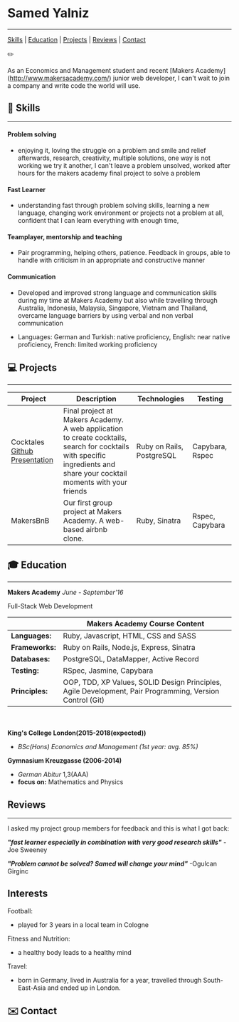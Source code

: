# Samed Yalniz
----------
[Skills](#skills) | [Education](#education) | [Projects](#projects) | [Reviews](#reviews) | [Contact](#contact)

:pencil2: 



As an Economics and Management student and recent [Makers Academy] (http://www.makersacademy.com/) junior web developer, I can't wait to join a company and write code the world will use. 



## :book: <a name="skills">Skills</a>
------
#### Problem solving
- enjoying it, loving the struggle on a problem and smile and relief afterwards, research, creativity, multiple solutions, one way is not working we try it another, I can't leave a problem unsolved,  worked after hours for the makers academy final project to solve a problem

#### Fast Learner
- understanding fast through problem solving skills, learning a new language, changing work environment or projects not a problem at all, confident that I can learn everything with enough time, 

#### Teamplayer, mentorship and teaching
- Pair programming, helping others, patience. Feedback in groups, able to handle with criticism in an appropriate and constructive manner

#### Communication 
-	Developed and improved strong language and communication skills during my time at Makers Academy but also while travelling through Australia, Indonesia, Malaysia, Singapore, Vietnam and Thailand, overcame language barriers by using verbal and non verbal communication 

- Languages: German and Turkish: native proficiency, English: near native proficiency, French: limited working proficiency


## :computer: <a name="projects">Projects</a>
------------
| Project | Description | Technologies | Testing |
|---|---|---|---|
| Cocktales  [Github](https://github.com/Cocktales/cocktales) [Presentation](https://www.youtube.com/watch?v=ctKEx68N7DU)| Final project at Makers Academy. A web application to create cocktails, search for cocktails with specific ingredients and share your cocktail moments with your friends | Ruby on Rails, PostgreSQL | Capybara, Rspec |
| MakersBnB |  Our first group project at Makers Academy. A web-based airbnb clone. | Ruby, Sinatra | Rspec, Capybara |  

## :mortar_board: <a name="education">Education</a>
---------
**Makers Academy** _June - September'16_<br>

Full-Stack Web Development <br>

| | Makers Academy Course Content|
|---|---|
| **Languages:** | Ruby, Javascript, HTML, CSS and SASS |
| **Frameworks:** | Ruby on Rails, Node.js, Express, Sinatra |
| **Databases:** | PostgreSQL, DataMapper, Active Record |
| **Testing:** | RSpec, Jasmine, Capybara
|**Principles:** | OOP, TDD, XP Values, SOLID Design Principles, Agile Development, Pair Programming, Version Control (Git)

<br> <br>
**King's College London(2015-2018(expected))**<br>
- _BSc(Hons) Economics and Management (1st year: avg. 85%)_ <br>

**Gymnasium Kreuzgasse (2006-2014)**<br>
- _German Abitur_ 1,3(AAA)<br>
- **focus on:** Mathematics and Physics


## <a name="reviews">Reviews</a>
------
I asked my project group members for feedback and this is what I got back:

___"fast learner especially in combination with very good research skills"___ - Joe Sweeney

___"Problem cannot be solved? Samed will change your mind"___  -Ogulcan Girginc


## <a name="interests">Interests</a>
Football:
 - played for 3 years in a local team in Cologne <br>

Fitness and Nutrition:
- a healthy body leads to a healthy mind

Travel: 
- born in Germany, lived in Australia for a year, travelled through South-East-Asia and ended up in London.


## :envelope: <a name="contact">Contact</a>

